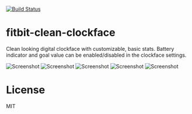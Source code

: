 [![Build Status](https://travis-ci.org/szymonbultrowicz/fitbit-clean-clockface.svg?branch=master)](https://travis-ci.org/szymonbultrowicz/fitbit-clean-clockface)

# fitbit-clean-clockface
Clean looking digital clockface with customizable, basic stats. Battery indicator and goal value can be enabled/disabled in the clockface settings.

![Screenshot](/images/screenshot-1.jpg)
![Screenshot](/images/screenshot-2.jpg)
![Screenshot](/images/screenshot-3.jpg)
![Screenshot](/images/screenshot-4.jpg)
![Screenshot](/images/screenshot-5.jpg)

# License
MIT